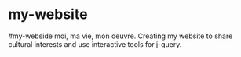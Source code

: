 # my-website
#my-webside
moi, ma vie, mon oeuvre. Creating my website to share cultural interests and use interactive tools for j-query.
